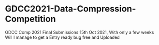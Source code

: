 # GDCC2021-Data-Compression-Competition
GDCC Comp 2021 Final Submissions 15th Oct 2021, With only a few weeks Will I manage to get a Entry ready bug free and Uploaded
